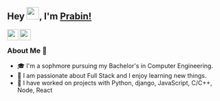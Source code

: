 ## Hey <img src="https://github.com/TheDudeThatCode/TheDudeThatCode/blob/master/Assets/Hi.gif" width="29px">, I'm [Prabin!](https://prabin-acharya.github.io) 

<a href="mailto:acharyaprabin101@gmail.com">
  <img align="left" width="26px" src="https://cdn.jsdelivr.net/npm/simple-icons@v3/icons/gmail.svg" />
</a>
<a href="http://dev.to/pra6in">
  <img align="left" width="26px" src="https://cdn.jsdelivr.net/npm/simple-icons@v3/icons/medium.svg" />
</a>
<br />

### About Me 🚀
- 🎓 I'm a sophmore pursuing my Bachelor's in Computer Engineering.
- 🌱 I am passionate about Full Stack and I enjoy learning new things.
- 🎯 I have worked on projects with Python, django, JavaScript, C/C++, Node, React

